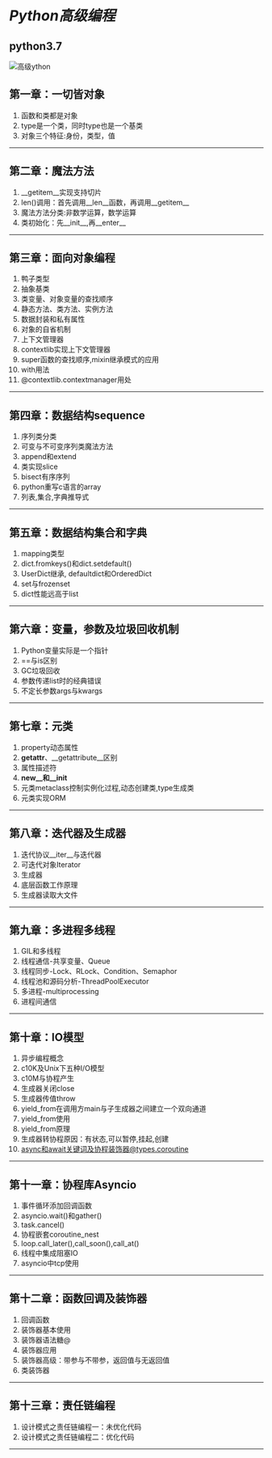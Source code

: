 
# ***Python高级编程***
**python3.7**
---
![高级ython](https://ss3.bdstatic.com/70cFv8Sh_Q1YnxGkpoWK1HF6hhy/it/u=1443427057,959339510&fm=26&gp=0.jpg)
## 第一章：一切皆对象

1. 函数和类都是对象
2. type是一个类，同时type也是一个基类
3. 对象三个特征:身份，类型，值
---
## 第二章：魔法方法
1. __getitem__实现支持切片
2. len()调用：首先调用__len__函数，再调用__getitem__
3. 魔法方法分类:非数学运算，数学运算
4. 类初始化：先__init__,再__enter__
---
## 第三章：面向对象编程
1. 鸭子类型  
2. 抽象基类  
3. 类变量、对象变量的查找顺序     
4. 静态方法、类方法、实例方法     
5. 数据封装和私有属性     
6. 对象的自省机制   
7. 上下文管理器    
8. contextlib实现上下文管理器    
9. super函数的查找顺序,mixin继承模式的应用
10. with用法
11. @contextlib.contextmanager用处
---
## 第四章：数据结构sequence
1. 序列类分类
2. 可变与不可变序列类魔法方法
3. append和extend
4. 类实现slice
5. bisect有序序列
6. python重写c语言的array
7. 列表,集合,字典推导式
---
## 第五章：数据结构集合和字典
1. mapping类型
2. dict.fromkeys()和dict.setdefault()
3. UserDict继承, defaultdict和OrderedDict
4. set与frozenset
5. dict性能远高于list
---
## 第六章：变量，参数及垃圾回收机制
1. Python变量实际是一个指针
2. ==与is区别
3. GC垃圾回收
4. 参数传递list时的经典错误
5. 不定长参数args与kwargs
---
## 第七章：元类
1. property动态属性
2. __getattr__、__getattribute__区别
3. 属性描述符
4. __new__和__init__
5. 元类metaclass控制实例化过程,动态创建类,type生成类
6. 元类实现ORM
---
## 第八章：迭代器及生成器
1. 迭代协议__iter__与迭代器
2. 可迭代对象Iterator
3. 生成器
4. 底层函数工作原理
5. 生成器读取大文件
---
## 第九章：多进程多线程
1. GIL和多线程
2. 线程通信-共享变量、Queue
3. 线程同步-Lock、RLock、Condition、Semaphor
4. 线程池和源码分析-ThreadPoolExecutor
5. 多进程-multiprocessing
6. 进程间通信
---
## 第十章：IO模型
1. 异步编程概念
2. c10K及Unix下五种I/O模型
3. c10M与协程产生
4. 生成器关闭close
5. 生成器传值throw
6. yield_from在调用方main与子生成器之间建立一个双向通道
7. yield_from使用
8. yield_from原理
9. 生成器转协程原因：有状态,可以暂停,挂起,创建
10. async和await关键词及协程装饰器@types.coroutine
---
## 第十一章：协程库Asyncio
1. 事件循环添加回调函数
2. asyncio.wait()和gather()
3. task.cancel()
4. 协程嵌套coroutine_nest
5. loop.call_later(),call_soon(),call_at()
6. 线程中集成阻塞IO
7. asyncio中tcp使用
---
## 第十二章：函数回调及装饰器
1. 回调函数
2. 装饰器基本使用
3. 装饰器语法糖@
4. 装饰器应用
5. 装饰器高级：带参与不带参，返回值与无返回值
6. 类装饰器
---
## 第十三章：责任链编程
1. 设计模式之责任链编程一：未优化代码
2. 设计模式之责任链编程二：优化代码
---
